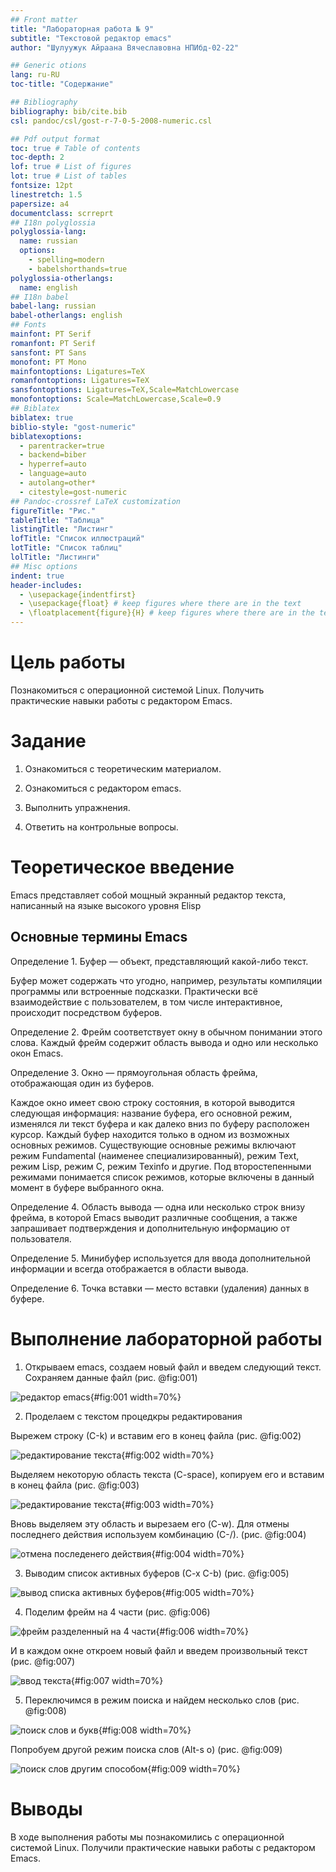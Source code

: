 ```yaml
---
## Front matter
title: "Лабораторная работа № 9"
subtitle: "Текстовой редактор emacs"
author: "Шулуужук Айраана Вячеславовна НПИбд-02-22"

## Generic otions
lang: ru-RU
toc-title: "Содержание"

## Bibliography
bibliography: bib/cite.bib
csl: pandoc/csl/gost-r-7-0-5-2008-numeric.csl

## Pdf output format
toc: true # Table of contents
toc-depth: 2
lof: true # List of figures
lot: true # List of tables
fontsize: 12pt
linestretch: 1.5
papersize: a4
documentclass: scrreprt
## I18n polyglossia
polyglossia-lang:
  name: russian
  options:
	- spelling=modern
	- babelshorthands=true
polyglossia-otherlangs:
  name: english
## I18n babel
babel-lang: russian
babel-otherlangs: english
## Fonts
mainfont: PT Serif
romanfont: PT Serif
sansfont: PT Sans
monofont: PT Mono
mainfontoptions: Ligatures=TeX
romanfontoptions: Ligatures=TeX
sansfontoptions: Ligatures=TeX,Scale=MatchLowercase
monofontoptions: Scale=MatchLowercase,Scale=0.9
## Biblatex
biblatex: true
biblio-style: "gost-numeric"
biblatexoptions:
  - parentracker=true
  - backend=biber
  - hyperref=auto
  - language=auto
  - autolang=other*
  - citestyle=gost-numeric
## Pandoc-crossref LaTeX customization
figureTitle: "Рис."
tableTitle: "Таблица"
listingTitle: "Листинг"
lofTitle: "Список иллюстраций"
lotTitle: "Список таблиц"
lolTitle: "Листинги"
## Misc options
indent: true
header-includes:
  - \usepackage{indentfirst}
  - \usepackage{float} # keep figures where there are in the text
  - \floatplacement{figure}{H} # keep figures where there are in the text
---
```


# Цель работы

Познакомиться с операционной системой Linux. Получить практические навыки работы с редактором Emacs.

# Задание

1. Ознакомиться с теоретическим материалом.

2. Ознакомиться с редактором emacs.

3. Выполнить упражнения.

4. Ответить на контрольные вопросы.

# Теоретическое введение

Emacs представляет собой мощный экранный редактор текста, написанный на языке высокого уровня Elisp

## Основные термины Emacs

Определение 1. Буфер — объект, представляющий какой-либо текст.

Буфер может содержать что угодно, например, результаты компиляции программы или встроенные подсказки. Практически всё взаимодействие с пользователем, в том числе интерактивное, происходит посредством буферов.

Определение 2. Фрейм соответствует окну в обычном понимании этого слова. Каждый фрейм содержит область вывода и одно или несколько окон Emacs.

Определение 3. Окно — прямоугольная область фрейма, отображающая один из буферов.

Каждое окно имеет свою строку состояния, в которой выводится следующая информация: название буфера, его основной режим, изменялся ли текст буфера и как далеко вниз по буферу расположен курсор. Каждый буфер находится только в одном из возможных основных режимов. Существующие основные режимы включают режим Fundamental (наименее специализированный), режим Text, режим Lisp, режим С, режим Texinfo и другие. Под второстепенными режимами понимается список режимов, которые включены в данный момент в буфере выбранного окна.

Определение 4. Область вывода — одна или несколько строк внизу фрейма, в которой Emacs выводит различные сообщения, а также запрашивает подтверждения и дополнительную информацию от пользователя.

Определение 5. Минибуфер используется для ввода дополнительной информации и всегда отображается в области вывода.

Определение 6. Точка вставки — место вставки (удаления) данных в буфере.

# Выполнение лабораторной работы

1. Открываем emacs, создаем новый файл и введем следующий текст. Сохраняем данные файл (рис. @fig:001)

![редактор emacs](image/1.png){#fig:001 width=70%}

2. Проделаем с текстом процедкры редактирования 

Вырежем строку (С-k) и вставим его в конец файла (рис. @fig:002)

![редактирование текста](image/2.png){#fig:002 width=70%}

Выделяем некоторую область текста (C-space), копируем его и вставим в конец файла (рис. @fig:003)

![редактирование текста](image/3.png){#fig:003 width=70%}

Вновь выделяем эту область и вырезаем его (C-w). Для отмены последнего действия используем комбинацию (С-/). (рис. @fig:004)

![отмена последенего действия](image/4.png){#fig:004 width=70%}

3. Выводим список активных буферов (С-х С-b)  (рис. @fig:005)

![вывод списка активных буферов](image/5.png){#fig:005 width=70%}

4. Поделим фрейм на 4 части (рис. @fig:006)

![фрейм разделенный на 4 части](image/6.png){#fig:006 width=70%}

И в каждом окне откроем новый файл и введем произвольный текст (рис. @fig:007)

![ввод текста](image/7.png){#fig:007 width=70%}

5. Переключимся в режим поиска и найдем несколько слов (рис. @fig:008) 

![поиск слов и букв](image/8.png){#fig:008 width=70%}

Попробуем другой режим поиска слов (Alt-s o) (рис. @fig:009)

![поиск слов другим способом](image/9.png){#fig:009 width=70%}

# Выводы

В ходе выполнения работы мы познакомились с операционной системой Linux. Получили практические навыки работы с редактором Emacs.
